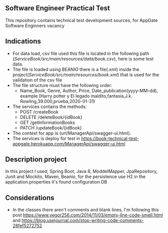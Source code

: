 ## Software Engineer Practical Test
This repository contains technical test development sources, for AppGate  Software Enginners vacancy

## Indications
* For data load, csv file used this file is located in the following path (_ServiceBook/src/main/resources/data/book.csv_), here is some test data.
* The file is loaded using BEANIO there is a file(.xml) inside the project(*ServiceBook/src/main/resources/book.xml*) that is used for the validation of the csv file
* The file structure must have the following order:
   * Name_Book, Genre, Author, Price, Date_publication(yyyy-MM-dd), example (Harry potter y El legado maldito,fantasia,J.k. Rowling,39.000,prueba,2020-01-31)
* The services contains the methods:
   * POST /createBook
   * DELETE /deleteBook/{idBook}
   * GET /getInformationBooks
   * PATCH /updateBook/{idBook}
 * The context for app is (url/ManagerApi/swagger-ui.html).
 * The services is deploy for test in https://book-technical-test-appgate.herokuapp.com/ManagerApi/swagger-ui.html
## Description project   
In this project I used, Spring Boot, Java 8, ModdelMapper, JpaRepository, Junit and Mockito, Maven, Beanio, for the persistence use H2 in the application.properties it's found configuration DB

## Considerations
* In the classes there aren't comments and  blank lines, I'm following this post https://www.yegor256.com/2014/11/03/empty-line-code-smell.html and https://blog.usejournal.com/stop-writing-code-comments-28fef5272752
